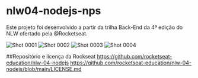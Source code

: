 # nlw04-nodejs-nps

Este projeto foi desenvolvido a partir da trilha Back-End da 4ª edição do NLW ofertado pela @Rocketseat.


![Shot 0001](https://user-images.githubusercontent.com/70069811/109357242-aaa3ff00-7860-11eb-9eb0-dd39431c05bd.png)
![Shot 0002](https://user-images.githubusercontent.com/70069811/109357258-b42d6700-7860-11eb-985c-dcff37633a5a.png)
![Shot 0003](https://user-images.githubusercontent.com/70069811/109357268-b68fc100-7860-11eb-8c00-b11d0b6b7756.png)
![Shot 0004](https://user-images.githubusercontent.com/70069811/109357279-ba234800-7860-11eb-9977-5901b7aa9fd0.png)


##Repositório e licença da Rockseat
https://github.com/rocketseat-education/nlw-04-nodejs
https://github.com/rocketseat-education/nlw-04-nodejs/blob/main/LICENSE.md
